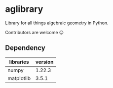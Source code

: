 # aglibrary
Library for all things algebraic geometry in Python.

Contributors are welcome 😉

## Dependency

 libraries | version |
-----------|---------|
   numpy   | 1.22.3  |
matplotlib | 3.5.1   |
